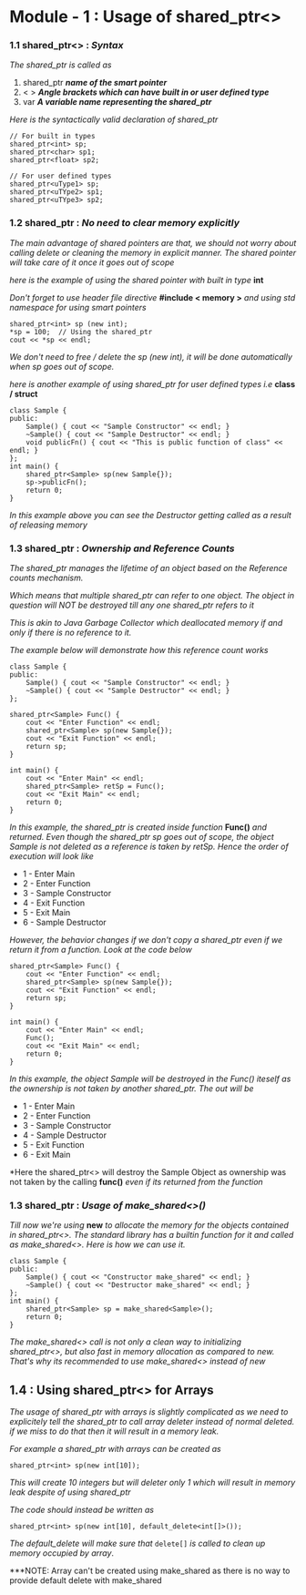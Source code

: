 # Module - 1 : Usage of shared_ptr<>

### 1.1 shared_ptr<> : *Syntax*

*The shared_ptr is called as*

1. shared_ptr  ***name of the smart pointer***
2. < > ***Angle brackets which can have built in or user defined type***
3. var ***A variable name representing the shared_ptr***

*Here is the syntactically valid declaration of shared_ptr*
```
// For built in types
shared_ptr<int> sp;
shared_ptr<char> sp1;
shared_ptr<float> sp2;

// For user defined types
shared_ptr<uType1> sp;
shared_ptr<uTYpe2> sp1;
shared_ptr<uTYpe3> sp2;

```
### 1.2 shared_ptr : *No need to clear memory explicitly*

*The main advantage of shared pointers are that, we should not worry about calling delete or cleaning the memory in explicit manner. The shared pointer will take care of it once it goes out of scope*

*here is the example of using the shared pointer with built in type* **int**

*Don't forget to use header file directive* **#include < memory >** *and using std namespace for using smart pointers*

```
shared_ptr<int> sp (new int);
*sp = 100;  // Using the shared_ptr
cout << *sp << endl;

```
*We don't need to free / delete the sp (new int), it will be done automatically when sp goes out of scope.*

*here is another example of using shared_ptr for user defined types i.e* **class / struct**

```
class Sample {
public:
	Sample() { cout << "Sample Constructor" << endl; }
	~Sample() { cout << "Sample Destructor" << endl; }
	void publicFn() { cout << "This is public function of class" << endl; }
};
int main() {
	shared_ptr<Sample> sp(new Sample{});
	sp->publicFn();
	return 0;
}

```
*In this example above you can see the Destructor getting called as a result of releasing memory*

### 1.3 shared_ptr : *Ownership and Reference Counts*

*The shared_ptr manages the lifetime of an object based on the Reference counts mechanism.*

*Which means that multiple shared_ptr can refer to one object. The object in question will NOT be destroyed till any one shared_ptr refers to it*

*This is akin to Java Garbage Collector which deallocated memory if and only if there is no reference to it.*

*The example below will demonstrate how this reference count works*

```
class Sample {
public:
	Sample() { cout << "Sample Constructor" << endl; }
	~Sample() { cout << "Sample Destructor" << endl; }
};

shared_ptr<Sample> Func() {
	cout << "Enter Function" << endl;
	shared_ptr<Sample> sp(new Sample{});
	cout << "Exit Function" << endl;
	return sp;
}

int main() {
	cout << "Enter Main" << endl;
	shared_ptr<Sample> retSp = Func();
	cout << "Exit Main" << endl;
	return 0;
}

```
*In this example, the shared_ptr is created inside function* **Func()** *and returned. Even though the shared_ptr sp goes out of scope, the object Sample is not deleted as a reference is taken by retSp. Hence the order of execution will look like*

* 1 - Enter Main
* 2 - Enter Function
* 3 - Sample Constructor
* 4 - Exit Function
* 5 - Exit Main
* 6 - Sample Destructor

*However, the behavior changes if we don't copy a shared_ptr even if we return it from a function. Look at the code below*

```
shared_ptr<Sample> Func() {
	cout << "Enter Function" << endl;
	shared_ptr<Sample> sp(new Sample{});
	cout << "Exit Function" << endl;
	return sp;
}

int main() {
	cout << "Enter Main" << endl;
	Func();
	cout << "Exit Main" << endl;
	return 0;
}
```
*In this example, the object Sample will be destroyed in the Func() iteself as the ownership is not taken by another shared_ptr. The out will be*

* 1 - Enter Main
* 2 - Enter Function
* 3 - Sample Constructor
* 4 - Sample Destructor
* 5 - Exit Function
* 6 - Exit Main

*Here the shared_ptr<> will destroy the Sample Object as ownership was not taken by the calling **func()** *even if its returned from the function*

### 1.3 shared_ptr : *Usage of make_shared<>()*

*Till now we're using* **new** *to allocate the memory for the objects contained in shared_ptr<>. The standard library has a builtin function for it and called as make_shared<>. Here is how we can use it.*

```
class Sample {
public:
	Sample() { cout << "Constructor make_shared" << endl; }
	~Sample() { cout << "Destructor make_shared" << endl; }
};
int main() {
	shared_ptr<Sample> sp = make_shared<Sample>();
	return 0;
}

```
*The make_shared<> call is not only a clean way to initializing shared_ptr<>, but also fast in memory allocation as compared to new. That's why its recommended to use make_shared<> instead of new*

## 1.4 : Using shared_ptr<> for Arrays

_The usage of shared_ptr with arrays is slightly complicated as we need to explicitely tell the shared_ptr to call array deleter instead of normal deleted. if we miss to do that then it will result in a memory leak._

_For example a shared_ptr with arrays can be created as_

```
shared_ptr<int> sp(new int[10]);

```
_This will create 10 integers but will deleter only 1 which will result in memory leak despite of using shared_ptr_ 

_The code should instead be written as_ 

```
shared_ptr<int> sp(new int[10], default_delete<int[]>());

```
_The default_delete will make sure that_ `delete[]` _is called to clean up memory occupied by array_.

***NOTE: Array can't be created using make_shared as there is no way to provide default delete with make_shared
